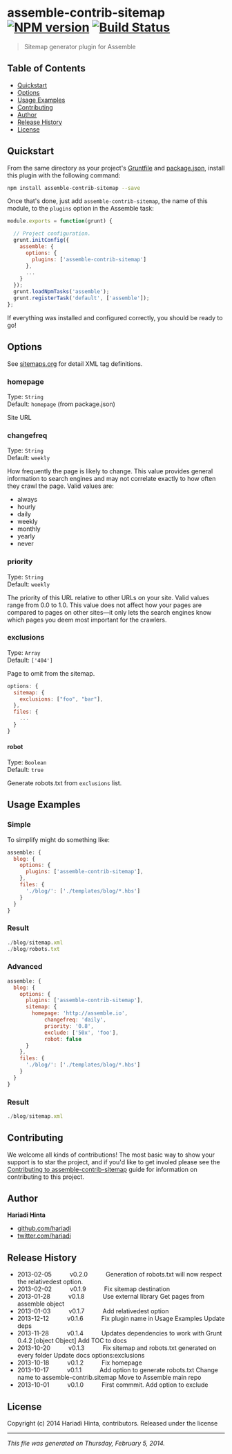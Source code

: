# assemble-contrib-sitemap [![NPM version](https://badge.fury.io/js/assemble-contrib-sitemap.png)](http://badge.fury.io/js/assemble-contrib-sitemap)  [![Build Status](https://travis-ci.org/assemble/assemble-contrib-sitemap.png)](https://travis-ci.org/assemble/assemble-contrib-sitemap)

> Sitemap generator plugin for Assemble

## Table of Contents
* [Quickstart](#quickstart)
* [Options](#options)
* [Usage Examples](#usage-examples)
* [Contributing](#contributing)
* [Author](#author)
* [Release History](#release-history)
* [License](#license)


## Quickstart

From the same directory as your project's [Gruntfile][Getting Started] and [package.json][], install this plugin with the following command:

```bash
npm install assemble-contrib-sitemap --save
```

Once that's done, just add `assemble-contrib-sitemap`, the name of this module, to the `plugins` option in the Assemble task:

```js
module.exports = function(grunt) {

  // Project configuration.
  grunt.initConfig({
    assemble: {
      options: {
        plugins: ['assemble-contrib-sitemap']
      },
      ...
    }
  });
  grunt.loadNpmTasks('assemble');
  grunt.registerTask('default', ['assemble']);
};
```

If everything was installed and configured correctly, you should be ready to go!

[grunt]: http://gruntjs.com/
[Getting Started]: https://github.com/gruntjs/grunt/blob/devel/docs/getting_started.md
[package.json]: https://npmjs.org/doc/json.html


## Options
See [sitemaps.org](http://www.sitemaps.org/protocol.html#xmlTagDefinitions) for detail XML tag definitions.

### homepage
Type: `String`  
Default: `homepage` (from package.json)

Site URL

### changefreq
Type: `String`  
Default: `weekly`

How frequently the page is likely to change. This value provides general information to search engines and may not correlate exactly to how often they crawl the page. Valid values are:

 - always
 - hourly
 - daily
 - weekly
 - monthly
 - yearly
 - never

### priority
Type: `String`  
Default: `weekly`

The priority of this URL relative to other URLs on your site. Valid values range from 0.0 to 1.0. This value does not affect how your pages are compared to pages on other sites—it only lets the search engines know which pages you deem most important for the crawlers.

### exclusions
Type: `Array`  
Default: `['404']`

Page to omit from the sitemap.

```js
options: {
  sitemap: {
    exclusions: ["foo", "bar"],
  },
  files: {
    ...
  }
}
```

#### robot
Type: `Boolean`  
Default: `true`

Generate robots.txt from `exclusions` list.


## Usage Examples
### Simple

To simplify might do something like:

```js
assemble: {
  blog: {
    options: {
      plugins: ['assemble-contrib-sitemap'],
    },
    files: {
      './blog/': ['./templates/blog/*.hbs']
    }
  }
}

```

### Result

```js
./blog/sitemap.xml
./blog/robots.txt
```

### Advanced

```js
assemble: {
  blog: {
    options: {
      plugins: ['assemble-contrib-sitemap'],
      sitemap: {
        homepage: 'http://assemble.io',
            changefreq: 'daily',
            priority: '0.8',
            exclude: ['50x', 'foo'],
            robot: false
      }
    },
    files: {
      './blog/': ['./templates/blog/*.hbs']
    }
  }
}
```

### Result

```js
./blog/sitemap.xml
```



## Contributing
We welcome all kinds of contributions! The most basic way to show your support is to star the project, and if you'd like to get involed please see the [Contributing to assemble-contrib-sitemap](http://assemble.io/contributing/) guide for information on contributing to this project.

## Author

**Hariadi Hinta**

+ [github.com/hariadi](https://github.com/hariadi)
+ [twitter.com/hariadi](http://twitter.com/hariadi)

## Release History

 * 2013-02-05   v0.2.0   Generation of robots.txt will now respect the relativedest option.
 * 2013-02-02   v0.1.9   Fix sitemap destination
 * 2013-01-28   v0.1.8   Use external library Get pages from assemble object
 * 2013-01-03   v0.1.7   Add relativedest option
 * 2013-12-12   v0.1.6   Fix plugin name in Usage Examples Update deps
 * 2013-11-28   v0.1.4   Updates dependencies to work with Grunt 0.4.2 [object Object] Add TOC to docs
 * 2013-10-20   v0.1.3   Fix sitemap and robots.txt generated on every folder Update docs options:exclusions
 * 2013-10-18   v0.1.2   Fix homepage
 * 2013-10-17   v0.1.1   Add option to generate robots.txt Change name to assemble-contrib.sitemap Move to Assemble main repo
 * 2013-10-01   v0.1.0   First commmit. Add option to exclude

## License
Copyright (c) 2014 Hariadi Hinta, contributors.
Released under the  license

***

_This file was generated on Thursday, February 5, 2014._